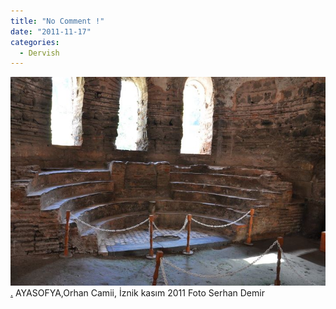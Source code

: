 ```yaml
---
title: "No Comment !"
date: "2011-11-17"
categories: 
  - Dervish
---
```


[![ayasofya.jpg](../uploads/2011/11/ayasofya.jpg).](../uploads/2011/11/ayasofya.jpg "ayasofya.jpg") AYASOFYA,Orhan Camii, İznik kasım 2011 Foto Serhan Demir
